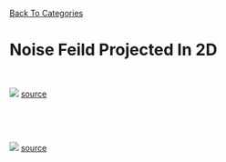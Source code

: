 [Back To Categories](https://github.com/GabrielQZ/Animations/tree/master#readme)

# Noise Feild Projected In 2D

<p>&nbsp<p>

![](noise-nebula.gif)
[source](https://github.com/GabrielQZ/Animations/tree/master/Jul2020/noisetrip/noise-trip02.js)
<p>&nbsp<p><p>&nbsp<p>

![](cosmic-waves.gif)
[source](https://github.com/GabrielQZ/Animations/tree/master/Jul2020/noisetrip/noise-trip03.js)
<p>&nbsp<p><p>&nbsp<p>
